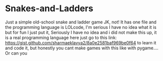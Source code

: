 # Snakes-and-Ladders
Just a simple old-school snake and ladder game
JK, not!
It has one file and the programming language is LOLcode, I'm serious I have no idea what it is but for fun I just put it, Seriously I have no idea and i did not make this up, it is a real programming language here just go to this link: https://gist.github.com/sharmaeklavya2/8a0e2581baf969be0f64 to learn it and code it, but honestly you cant make games with this like with pygame.... Or can you

